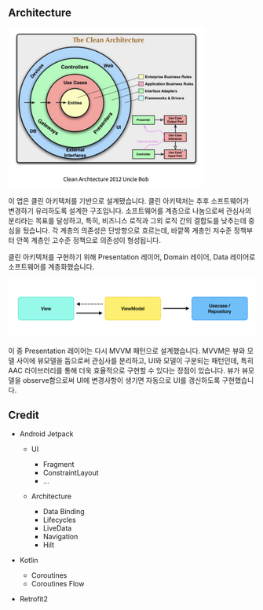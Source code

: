 ## Architecture



<img src="arts/clean_uncle_bob.png" width="400px"/>



이 앱은 클린 아키텍처를 기반으로 설계됐습니다. 클린 아키텍처는 추후 소프트웨어가 변경하기 유리하도록 설계한 구조입니다. 소프트웨어를 계층으로 나눔으로써 관심사의 분리라는 목표를 달성하고, 특히, 비즈니스 로직과 그외 로직 간의 결합도를 낮추는데 중심을 뒀습니다. 각 계층의 의존성은 단방향으로 흐르는데, 바깥쪽 계층인 저수준 정책부터 안쪽 계층인 고수준 정책으로 의존성이 형성됩니다.

클린 아키텍처를 구현하기 위해 Presentation 레이어, Domain 레이어, Data 레이어로 소프트웨어를 계층화했습니다.

<img src="arts/mvvm.png" width="600px"/>

이 중 Presentation 레이어는 다시 MVVM 패턴으로 설계했습니다. MVVM은 뷰와 모델 사이에 뷰모델을 둠으로써 관심사를 분리하고, UI와 모델이 구분되는 패턴인데, 특히 AAC 라이브러리를 통해 더욱 효율적으로 구현할 수 있다는 장점이 있습니다. 뷰가 뷰모델을 observe함으로써 UI에 변경사항이 생기면 자동으로 UI를 갱신하도록 구현했습니다.



## Credit

- Android Jetpack

  - UI
    - Fragment
    - ConstraintLayout
    - ...

  - Architecture
    - Data Binding
    - Lifecycles
    - LiveData
    - Navigation
    - Hilt

- Kotlin

  - Coroutines
  - Coroutines Flow

- Retrofit2

